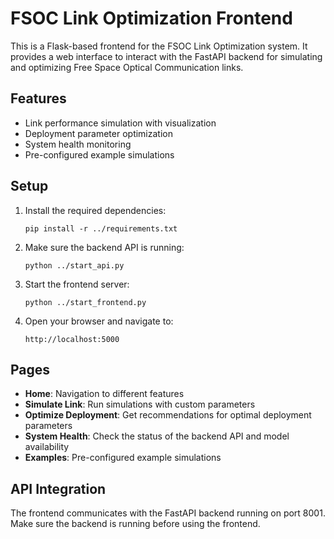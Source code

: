 # FSOC Link Optimization Frontend

This is a Flask-based frontend for the FSOC Link Optimization system. It provides a web interface to interact with the FastAPI backend for simulating and optimizing Free Space Optical Communication links.

## Features

- Link performance simulation with visualization
- Deployment parameter optimization
- System health monitoring
- Pre-configured example simulations

## Setup

1. Install the required dependencies:
   ```
   pip install -r ../requirements.txt
   ```

2. Make sure the backend API is running:
   ```
   python ../start_api.py
   ```

3. Start the frontend server:
   ```
   python ../start_frontend.py
   ```

4. Open your browser and navigate to:
   ```
   http://localhost:5000
   ```

## Pages

- **Home**: Navigation to different features
- **Simulate Link**: Run simulations with custom parameters
- **Optimize Deployment**: Get recommendations for optimal deployment parameters
- **System Health**: Check the status of the backend API and model availability
- **Examples**: Pre-configured example simulations

## API Integration

The frontend communicates with the FastAPI backend running on port 8001. Make sure the backend is running before using the frontend.